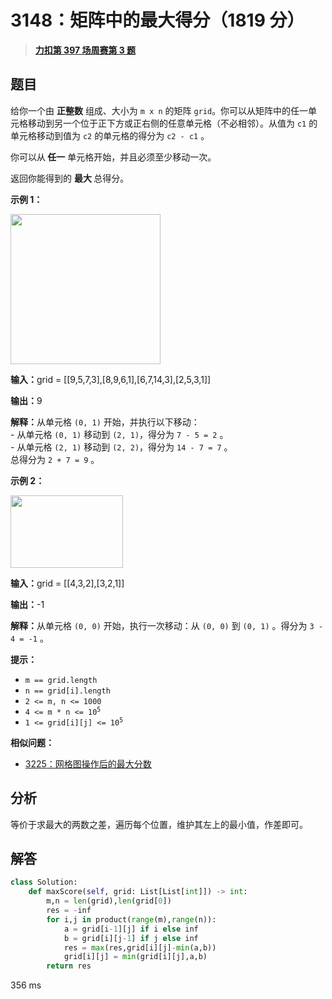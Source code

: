 # 3148：矩阵中的最大得分（1819 分）


> <u>**[力扣第 397 场周赛第 3 题](https://leetcode.cn/problems/maximum-difference-score-in-a-grid/)**</u>

## 题目

<p>给你一个由 <strong>正整数</strong> 组成、大小为 <code>m x n</code> 的矩阵 <code>grid</code>。你可以从矩阵中的任一单元格移动到另一个位于正下方或正右侧的任意单元格（不必相邻）。从值为 <code>c1</code> 的单元格移动到值为 <code>c2</code> 的单元格的得分为 <code>c2 - c1</code> 。</p>

<p>你可以从<strong> 任一</strong> 单元格开始，并且必须至少移动一次。</p>

<p>返回你能得到的 <strong>最大 </strong>总得分。</p>



<p><strong class="example">示例 1：</strong></p>
<img alt="" src="https://assets.leetcode.com/uploads/2024/03/14/grid1.png" style="width: 240px; height: 240px;" />
<div class="example-block">
<p><strong>输入：</strong><span class="example-io">grid = [[9,5,7,3],[8,9,6,1],[6,7,14,3],[2,5,3,1]]</span></p>

<p><strong>输出：</strong><span class="example-io">9</span></p>

<p><strong>解释：</strong>从单元格 <code>(0, 1)</code> 开始，并执行以下移动：<br />
- 从单元格 <code>(0, 1)</code> 移动到 <code>(2, 1)</code>，得分为 <code>7 - 5 = 2</code> 。<br />
- 从单元格 <code>(2, 1)</code> 移动到 <code>(2, 2)</code>，得分为 <code>14 - 7 = 7</code> 。<br />
总得分为 <code>2 + 7 = 9</code> 。</p>
</div>

<p><strong class="example">示例 2：</strong></p>

<p><img alt="" src="https://assets.leetcode.com/uploads/2024/04/08/moregridsdrawio-1.png" style="width: 180px; height: 116px;" /></p>

<div class="example-block">
<p><strong>输入：</strong><span class="example-io">grid = [[4,3,2],[3,2,1]]</span></p>

<p><strong>输出：</strong><span class="example-io">-1</span></p>

<p><strong>解释：</strong>从单元格 <code>(0, 0)</code> 开始，执行一次移动：从 <code>(0, 0)</code> 到 <code>(0, 1)</code> 。得分为 <code>3 - 4 = -1</code> 。</p>
</div>



<p><strong>提示：</strong></p>

<ul>
<li><code>m == grid.length</code></li>
<li><code>n == grid[i].length</code></li>
<li><code>2 &lt;= m, n &lt;= 1000</code></li>
<li><code>4 &lt;= m * n &lt;= 10<sup>5</sup></code></li>
<li><code>1 &lt;= grid[i][j] &lt;= 10<sup>5</sup></code></li>
</ul>


**相似问题：**
- [3225：网格图操作后的最大分数](/leetcode/3225)


## 分析

等价于求最大的两数之差，遍历每个位置，维护其左上的最小值，作差即可。

## 解答


```python
class Solution:
    def maxScore(self, grid: List[List[int]]) -> int:
        m,n = len(grid),len(grid[0])
        res = -inf
        for i,j in product(range(m),range(n)):
            a = grid[i-1][j] if i else inf
            b = grid[i][j-1] if j else inf
            res = max(res,grid[i][j]-min(a,b))
            grid[i][j] = min(grid[i][j],a,b)
        return res
```
356 ms
